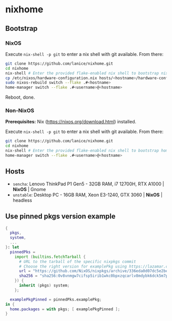 # nixhome

## Bootstrap

### NixOS

Execute `nix-shell -p git` to enter a nix shell with git available. From there:

```bash
git clone https://github.com/lanice/nixhome.git
cd nixhome
nix-shell # Enter the provided flake-enabled nix shell to bootstrap nixos and home-manager
cp /etc/nixos/hardware-configuration.nix hosts/<hostname>/hardware-configuration.nix # Make sure you use the nixos-generated hardware config
sudo nixos-rebuild switch --flake .#<hostname>
home-manager switch --flake .#<username>@<hostname>
```

Reboot, done.

### Non-NixOS

**Prerequisites:** Nix (https://nixos.org/download.html) installed.

Execute `nix-shell -p git` to enter a nix shell with git available. From there:

```bash
git clone https://github.com/lanice/nixhome.git
cd nixhome
nix-shell # Enter the provided flake-enabled nix shell to bootstrap home-manager
home-manager switch --flake .#<username>@<hostname>
```

## Hosts

- `sencha`: Lenovo ThinkPad P1 Gen5 - 32GB RAM, i7 12700H, RTX A1000 | **NixOS** | Gnome
- `unstable`: Desktop PC - 16GB RAM, Xeon E3-1240, GTX 3060 | **NixOS** | headless

## Use pinned pkgs version example

```nix
{
  pkgs,
  system,
  ...
}: let
  pinnedPks =
    import (builtins.fetchTarball {
      # URL to the tarball of the specific nixpkgs commit
      # Choose the right version for examplePkg using https://lazamar.co.uk/nix-versions/?channel=nixpkgs-unstable&package=examplePkg
      url = "https://github.com/NixOS/nixpkgs/archive/336eda0d07dc5e2be1f923990ad9fdb6bc8e28e3.tar.gz";
      sha256 = "sha256:0v8vnmgw7cifsp5irib1wkc0bpxzqcarlv8mdybk6dck5m7p10lr";
    }) {
      inherit (pkgs) system;
    };

  examplePkgPinned = pinnedPks.examplePkg;
in {
  home.packages = with pkgs; [ examplePkgPinned ];
}
```

